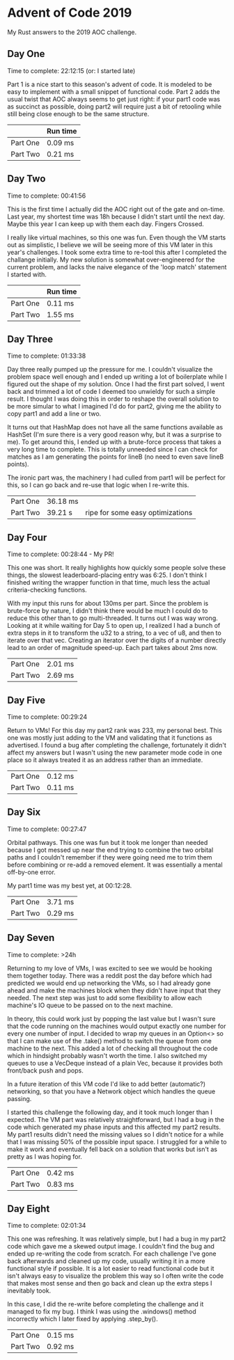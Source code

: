 # Advent of Code 2019
My Rust answers to the 2019 AOC challenge.

## Day One
Time to complete: 22:12:15 (or: I started late)

Part 1 is a nice start to this season's advent of code. It is modeled to be easy to implement with a small snippet of functional code. Part 2 adds the usual twist that AOC always seems to get just right: if your part1 code was as succinct as possible, doing part2 will require just a bit of retooling while still being close enough to be the same structure.

|| Run time | 
|---|---|
|Part One | 0.09 ms|
|Part Two | 0.21 ms|

## Day Two
Time to complete: 00:41:56

This is the first time I actually did the AOC right out of the gate and on-time. Last year, my shortest time was 18h because I didn't start until the next day. Maybe this year I can keep up with them each day. Fingers Crossed.

I really like virtual machines, so this one was fun. Even though the VM starts out as simplistic, I believe we will be seeing more of this VM later in this year's challenges. I took some extra time to re-tool this after I completed the challange initially. My new solution is somewhat over-engineered for the current problem, and lacks the naive elegance of the 'loop match' statement I started with.

|| Run time|
| --|-- |
|Part One | 0.11 ms|
|Part Two | 1.55 ms|

## Day Three
Time to complete: 01:33:38 

Day three really pumped up the pressure for me. I couldn't visualize the problem space well enough and I ended up writing a lot of boilerplate while I figured out the shape of my solution. Once I had the first part solved, I went back and trimmed a lot of code I deemed too unwieldy for such a simple result. I thought I was doing this in order to reshape the overall solution to be more simular to what I imagined I'd do for part2, giving me the ability to copy part1 and add a line or two.

It turns out that HashMap does not have all the same functions available as HashSet (I'm sure there is a very good reason why, but it was a surprise to me). To get around this, I ended up with a brute-force process that takes a very long time to complete. This is totally unneeded since I can check for matches as I am generating the points for lineB (no need to even save lineB points).

The ironic part was, the machinery I had culled from part1 will be perfect for this, so I can go back and re-use that logic when I re-write this.

||||
| --|-- |--|
|Part One | 36.18 ms| |
|Part Two | 39.21 s| ripe for some easy optimizations |

## Day Four
Time to complete: 00:28:44 - My PR!

This one was short. It really highlights how quickly some people solve these things, the slowest leaderboard-placing entry was 6:25. I don't think I finished writing the wrapper function in that time, much less the actual criteria-checking functions.

With my input this runs for about 130ms per part. Since the problem is brute-force by nature, I didn't think there would be much I could do to reduce this other than to go multi-threaded. It turns out I was way wrong. Looking at it while waiting for Day 5 to open up, I realized I had a bunch of extra steps in it to transform the u32 to a string, to a vec of u8, and then to iterate over that vec. Creating an iterator over the digits of a number directly lead to an order of magnitude speed-up. Each part takes about 2ms now.

|||
| --|-- |
|Part One | 2.01 ms|
|Part Two | 2.69 ms|

## Day Five
Time to complete: 00:29:24

Return to VMs! For this day my part2 rank was 233, my personal best. This one was mostly just adding to the VM and validating that it functions as advertised. I found a bug after completing the challenge, fortunately it didn't affect my answers but I wasn't using the new parameter mode code in one place so it always treated it as an address rather than an immediate.

|||
| --|-- |
|Part One | 0.12 ms|
|Part Two | 0.11 ms|

## Day Six
Time to complete: 00:27:47

Orbital pathways. This one was fun but it took me longer than needed because I got messed up near the end trying to combine the two orbital paths and I couldn't remember if they were going need me to trim them before combining or re-add a removed element. It was essentially a mental off-by-one error. 

My part1 time was my best yet, at 00:12:28.

|||
| --|-- |
|Part One | 3.71 ms| 
|Part Two | 0.29 ms|

## Day Seven
Time to complete: >24h

Returning to my love of VMs, I was excited to see we would be hooking them together today. There was a reddit post the day before which had predicted we would end up networking the VMs, so I had already gone ahead and make the machines block when they didn't have input that they needed. The next step was just to add some flexibility to allow each machine's IO queue to be passed on to the next machine.

In theory, this could work just by popping the last value but I wasn't sure that the code running on the machines would output exactly one number for every one number of input. I decided to wrap my queues in an Option<> so that I can make use of the .take() method to switch the queue from one machine to the next. This added a lot of checking all throughout the code which in hindsight probably wasn't worth the time. I also switched my queues to use a VecDeque instead of a plain Vec, because it provides both front/back push and pops. 

In a future iteration of this VM code I'd like to add better (automatic?) networking, so that you have a Network object which handles the queue passing.

I started this challenge the following day, and it took much longer than I expected. The VM part was relatively straightforward, but I had a bug in the code which generated my phase inputs and this affected my part2 results. My part1 results didn't need the missing values so I didn't notice for a while that I was missing 50% of the possible input space. I struggled for a while to make it work and eventually fell back on a solution that works but isn't as pretty as I was hoping for.

|||
| --|-- |
|Part One | 0.42 ms|
|Part Two | 0.83 ms|

## Day Eight
Time to complete: 02:01:34

This one was refreshing. It was relatively simple, but I had a bug in my part2 code which gave me a skewed output image. I couldn't find the bug and ended up re-writing the code from scratch. For each challenge I've gone back afterwards and cleaned up my code, usually writing it in a more functional style if possible. It is a lot easier to read functional code but it isn't always easy to visualize the problem this way so I often write the code that makes most sense and then go back and clean up the extra steps I inevitably took.

In this case, I did the re-write before completing the challenge and it managed to fix my bug. I think I was using the .windows() method incorrectly which I later fixed by applying .step_by(). 

|||
| --|-- |
|Part One | 0.15 ms|
|Part Two | 0.92 ms|

